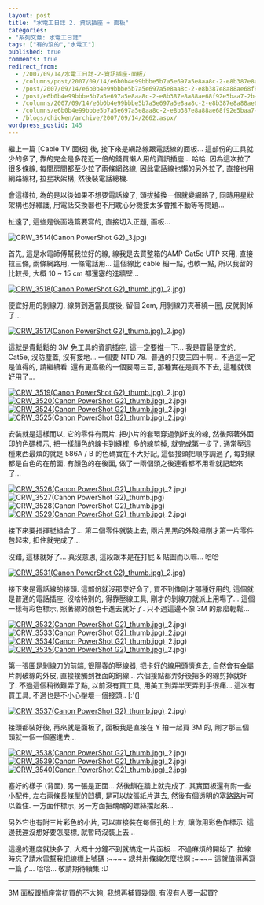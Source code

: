 ```yaml
---
layout: post
title: "水電工日誌 2. 資訊插座 + 面板"
categories:
- "系列文章: 水電工日誌"
tags: ["有的沒的","水電工"]
published: true
comments: true
redirect_from:
  - /2007/09/14/水電工日誌-2-資訊插座-面板/
  - /columns/post/2007/09/14/e6b0b4e99bbbe5b7a5e697a5e8aa8c-2-e8b387e8a88ae68f92e5baa7-2b-e99da2e69dbf.aspx/
  - /post/2007/09/14/e6b0b4e99bbbe5b7a5e697a5e8aa8c-2-e8b387e8a88ae68f92e5baa7-2b-e99da2e69dbf.aspx/
  - /post/e6b0b4e99bbbe5b7a5e697a5e8aa8c-2-e8b387e8a88ae68f92e5baa7-2b-e99da2e69dbf.aspx/
  - /columns/2007/09/14/e6b0b4e99bbbe5b7a5e697a5e8aa8c-2-e8b387e8a88ae68f92e5baa7-2b-e99da2e69dbf.aspx/
  - /columns/e6b0b4e99bbbe5b7a5e697a5e8aa8c-2-e8b387e8a88ae68f92e5baa7-2b-e99da2e69dbf.aspx/
  - /blogs/chicken/archive/2007/09/14/2662.aspx/
wordpress_postid: 145
---
```


繼上一篇 [Cable TV 面板] 後, 接下來是網路線跟電話線的面板... 這部份的工具就少的多了, 靠的完全是多花近一倍的錢買懶人用的資訊插座... 哈哈. 因為這次拉了很多條線, 每間房間都至少拉了兩條網路線, 因此電話線也懶的另外拉了, 直接也用網路線材, 拉星狀架構, 然後裝電話總機.

會這樣拉, 為的是以後如果不想要電話線了, 頭拔掉換一個就變網路了, 同時用星狀架構也好維護, 用電話交換器也不用耽心分機接太多會推不動等等問題...

扯遠了, 這些是後面幾篇要寫的, 直接切入正題, 面板...

![CRW_3514(Canon PowerShot G2)](/images/2007-09-14-electrician-diary-2-info-socket-panel/CRW_3514(Canon%20PowerShot%20G2)_3.jpg)_3.jpg)

首先, 這是水電師傅幫我拉好的線, 線我是去買整箱的AMP Cat5e UTP 來用, 直接拉三條, 兩條網路用, 一條電話用... 這個線比 cable 細一點, 也軟一點, 所以我留的比較長, 大概 10 ~ 15 cm 都還塞的進牆壁...

[![CRW_3518(Canon PowerShot G2)](/images/2007-09-14-electrician-diary-2-info-socket-panel/CRW_3518(Canon%20PowerShot%20G2)_2.jpg)_thumb.jpg)](/images/2007-09-14-electrician-diary-2-info-socket-panel/CRW_3518(Canon%20PowerShot%20G2)_2.jpg)_2.jpg)

便宜好用的剝線刀, 線剪到適當長度後, 留個 2cm, 用剝線刀夾著繞一圈, 皮就剝掉了...

[![CRW_3517(Canon PowerShot G2)](/images/2007-09-14-electrician-diary-2-info-socket-panel/CRW_3517(Canon%20PowerShot%20G2)_2.jpg)_thumb.jpg)](/images/2007-09-14-electrician-diary-2-info-socket-panel/CRW_3517(Canon%20PowerShot%20G2)_2.jpg)_2.jpg)

這就是貴鬆鬆的 3M 免工具的資訊插座, 這一定要推一下... 我是買最便宜的, Cat5e, 沒防塵蓋, 沒有接地... 一個要 NTD 78.. 普通的只要三四十啊... 不過這一定是值得的, 請繼續看. 還有更高級的一個要兩三百, 那種實在是買不下去, 這種就很好用了...

[![CRW_3519(Canon PowerShot G2)](/images/2007-09-14-electrician-diary-2-info-socket-panel/CRW_3519(Canon%20PowerShot%20G2)_2.jpg)_thumb.jpg)](/images/2007-09-14-electrician-diary-2-info-socket-panel/CRW_3519(Canon%20PowerShot%20G2)_2.jpg)_2.jpg)[![CRW_3520(Canon PowerShot G2)](/images/2007-09-14-electrician-diary-2-info-socket-panel/CRW_3520(Canon%20PowerShot%20G2)_2.jpg)_thumb.jpg)](/images/2007-09-14-electrician-diary-2-info-socket-panel/CRW_3520(Canon%20PowerShot%20G2)_2.jpg)_2.jpg)[![CRW_3524(Canon PowerShot G2)](/images/2007-09-14-electrician-diary-2-info-socket-panel/CRW_3524(Canon%20PowerShot%20G2)_2.jpg)_thumb.jpg)](/images/2007-09-14-electrician-diary-2-info-socket-panel/CRW_3524(Canon%20PowerShot%20G2)_2.jpg)_2.jpg)[![CRW_3525(Canon PowerShot G2)](/images/2007-09-14-electrician-diary-2-info-socket-panel/CRW_3525(Canon%20PowerShot%20G2)_2.jpg)_thumb.jpg)](/images/2007-09-14-electrician-diary-2-info-socket-panel/CRW_3525(Canon%20PowerShot%20G2)_2.jpg)_2.jpg)

安裝就是這樣而以, 它的零件有兩片. 把小片的套環穿過剝好皮的線, 然後照著外面印的色碼標示, 把一樣顏色的線卡到縫裡, 多的線剪掉, 就完成第一步了. 通常壓這種東西最煩的就是 586A / B 的色碼實在不大好記, 這個接頭把順序調過了, 每對線都是白色的在前面, 有顏色的在後面, 做了一兩個頭之後連看都不用看就記起來了...

[![CRW_3526(Canon PowerShot G2)](/images/2007-09-14-electrician-diary-2-info-socket-panel/CRW_3526(Canon%20PowerShot%20G2)_2.jpg)_thumb.jpg)](/images/2007-09-14-electrician-diary-2-info-socket-panel/CRW_3526(Canon%20PowerShot%20G2)_2.jpg)_2.jpg)![CRW_3527(Canon PowerShot G2)](/images/2007-09-14-electrician-diary-2-info-socket-panel/CRW_3527(Canon%20PowerShot%20G2)_2.jpg)_thumb.jpg)![CRW_3528(Canon PowerShot G2)](/images/2007-09-14-electrician-diary-2-info-socket-panel/CRW_3528(Canon%20PowerShot%20G2)_2.jpg)_thumb.jpg)[![CRW_3529(Canon PowerShot G2)](/images/2007-09-14-electrician-diary-2-info-socket-panel/CRW_3529(Canon%20PowerShot%20G2)_2.jpg)_thumb.jpg)](/images/2007-09-14-electrician-diary-2-info-socket-panel/CRW_3529(Canon%20PowerShot%20G2)_2.jpg)_2.jpg)

接下來要指揮艇組合了... 第二個零件就裝上去, 兩片黑黑的外殼把剛才第一片零件包起來, 扣住就完成了...

沒錯, 這樣就好了... 真沒意思, 這段跟本是在打屁 & 貼圖而以嘛... 哈哈

[![CRW_3531(Canon PowerShot G2)](/images/2007-09-14-electrician-diary-2-info-socket-panel/CRW_3531(Canon%20PowerShot%20G2)_2.jpg)_thumb.jpg)](/images/2007-09-14-electrician-diary-2-info-socket-panel/CRW_3531(Canon%20PowerShot%20G2)_2.jpg)_2.jpg)

接下來是電話線的接頭. 這部份就沒那麼好命了, 買不到像剛才那種好用的, 這個就是普通的電話插座, 沒啥特別的, 得靠壓線工具, 剛才的剝線刀就派上用場了... 這個一樣有彩色標示, 照著線的顏色卡進去就好了. 只不過這邊不像 3M 的那麼輕鬆...

[![CRW_3532(Canon PowerShot G2)](/images/2007-09-14-electrician-diary-2-info-socket-panel/CRW_3532(Canon%20PowerShot%20G2)_2.jpg)_thumb.jpg)](/images/2007-09-14-electrician-diary-2-info-socket-panel/CRW_3532(Canon%20PowerShot%20G2)_2.jpg)_2.jpg)[![CRW_3533(Canon PowerShot G2)](/images/2007-09-14-electrician-diary-2-info-socket-panel/CRW_3533(Canon%20PowerShot%20G2)_2.jpg)_thumb.jpg)](/images/2007-09-14-electrician-diary-2-info-socket-panel/CRW_3533(Canon%20PowerShot%20G2)_2.jpg)_2.jpg)[![CRW_3534(Canon PowerShot G2)](/images/2007-09-14-electrician-diary-2-info-socket-panel/CRW_3534(Canon%20PowerShot%20G2)_2.jpg)_thumb.jpg)](/images/2007-09-14-electrician-diary-2-info-socket-panel/CRW_3534(Canon%20PowerShot%20G2)_2.jpg)_2.jpg)[![CRW_3535(Canon PowerShot G2)](/images/2007-09-14-electrician-diary-2-info-socket-panel/CRW_3535(Canon%20PowerShot%20G2)_2.jpg)_thumb.jpg)](/images/2007-09-14-electrician-diary-2-info-socket-panel/CRW_3535(Canon%20PowerShot%20G2)_2.jpg)_2.jpg)

第一張圖是剝線刀的前端, 很陽春的壓線器, 把卡好的線用頭擠進去, 自然會有金屬片刺破線的外皮, 直接接觸到裡面的銅線... 六個接點都弄好後把多的線剪掉就好了. 不過這個稍微難弄了點, 以前沒有買工具, 用美工到弄半天弄到手很痛... 這次有買工具, 不過也是不小心壓壞一個接頭.. [:'(]

[![CRW_3537(Canon PowerShot G2)](/images/2007-09-14-electrician-diary-2-info-socket-panel/CRW_3537(Canon%20PowerShot%20G2)_2.jpg)_thumb.jpg)](/images/2007-09-14-electrician-diary-2-info-socket-panel/CRW_3537(Canon%20PowerShot%20G2)_2.jpg)_2.jpg)

接頭都裝好後, 再來就是面板了, 面板我是直接在 Y 拍一起買 3M 的, 剛才那三個頭就一個一個塞進去...

[![CRW_3538(Canon PowerShot G2)](/images/2007-09-14-electrician-diary-2-info-socket-panel/CRW_3538(Canon%20PowerShot%20G2)_2.jpg)_thumb.jpg)](/images/2007-09-14-electrician-diary-2-info-socket-panel/CRW_3538(Canon%20PowerShot%20G2)_2.jpg)_2.jpg)[![CRW_3539(Canon PowerShot G2)](/images/2007-09-14-electrician-diary-2-info-socket-panel/CRW_3539(Canon%20PowerShot%20G2)_2.jpg)_thumb.jpg)](/images/2007-09-14-electrician-diary-2-info-socket-panel/CRW_3539(Canon%20PowerShot%20G2)_2.jpg)_2.jpg)[![CRW_3540(Canon PowerShot G2)](/images/2007-09-14-electrician-diary-2-info-socket-panel/CRW_3540(Canon%20PowerShot%20G2)_2.jpg)_thumb.jpg)](/images/2007-09-14-electrician-diary-2-info-socket-panel/CRW_3540(Canon%20PowerShot%20G2)_2.jpg)_2.jpg)

塞好的樣子 (背面), 另一張是正面... 然後鎖在牆上就完成了. 其實面板還有附一些小配件, 左右兩條長條型的凹槽, 是可以放張紙片進去, 然後有個透明的塞路路片可以蓋住. 一方面作標示, 另一方面把醜醜的螺絲擋起來...

另外它也有附三片彩色的小片, 可以直接裝在每個孔的上方, 讓你用彩色作標示. 這邊我還沒想好要怎麼標, 就暫時沒裝上去...

這邊的進度就快多了, 大概十分鐘不到就搞定一片面板... 不過麻煩的開始了. 拉線時忘了請水電幫我把線標上號碼 :~~~~ 總共卅條線怎麼找啊 :~~~~ 這就值得再寫一篇了... 哈哈... 敬請期待續集 :D

---
3M 面板跟插座當初買的不大夠, 我想再補買幾個, 有沒有人要一起買?
